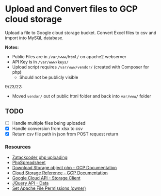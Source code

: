 # Upload and Convert files to GCP cloud storage

Upload a file to Google cloud storage bucket. Convert Excel files to csv and import into MySQL database.

**Notes:**

- Public Files are in ```/var/www/html/``` on apache2 webserver
- API Key is in ``/var/www/keys/``
- Upload script requires ```/var/www/vendor/``` (created with Composer for php)
  - Should not be publicly visible

9/23/22:

- Moved ```vendor/``` out of public html folder and back into ```var/www/``` folder

## TODO

- [ ] Handle multiple files being uploaded
- [x] Handle conversion from xlsx to csv
- [x] Return csv file path in json from POST request return

### Resources

- [Zatackcoder php uploading](https://zatackcoder.com/upload-file-to-google-cloud-storage-using-php/)
- [PhpSpreadsheet](https://phpspreadsheet.readthedocs.io/en/latest/topics/reading-and-writing-to-file/)
- [Download Storage object php - GCP Documentation](https://cloud.google.com/storage/docs/downloading-objects#storage-download-object-php)
- [Cloud Storage Reference - GCP Documentation](https://cloud.google.com/storage/docs/reference/libraries)
- [Google Cloud API - Storage Client](https://googleapis.github.io/google-cloud-php/#/docs/google-cloud/v0.122.0/storage/storageclient)
- [JQuery API - Data](https://api.jquery.com/data/)
- [Set Apache File Permissions (owner)](https://askubuntu.com/questions/1334375/how-to-set-both-www-data-and-me-as-owner)